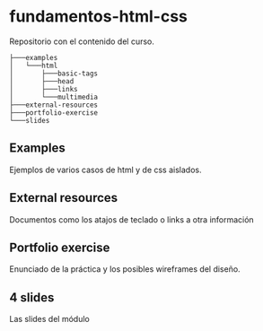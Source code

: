 # fundamentos-html-css

Repositorio con el contenido del curso.

```
├───examples
│   └───html
│       ├───basic-tags
│       ├───head
│       ├───links
│       └───multimedia
├───external-resources
├───portfolio-exercise
└───slides
```

## Examples

Ejemplos de varios casos de html y de css aislados.

## External resources

Documentos como los atajos de teclado o links a otra información

## Portfolio exercise

Enunciado de la práctica y los posibles wireframes del diseño.

## 4 slides

Las slides del módulo
